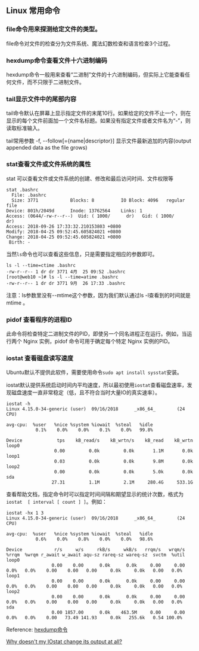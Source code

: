 ## Linux 常用命令

### file命令用来探测给定文件的类型。

file命令对文件的检查分为文件系统、魔法幻数检查和语言检查3个过程。

### hexdump命令查看文件十六进制编码

hexdump命令一般用来查看“二进制”文件的十六进制编码，但实际上它能查看任何文件，而不只限于二进制文件。

### tail显示文件中的尾部内容

tail命令默认在屏幕上显示指定文件的末尾10行。如果给定的文件不止一个，则在显示的每个文件前面加一个文件名标题。如果没有指定文件或者文件名为“-”，则读取标准输入。

tail常用参数 -f, --follow[={name|descriptor}] 显示文件最新追加的内容(output appended data as the file grows)

### stat查看文件或文件系统的属性

stat 可以查看文件或文件系统的创建、修改和最后访问时间、文件权限等

```
stat .bashrc
  File: .bashrc
  Size: 3771            Blocks: 8          IO Block: 4096   regular file
Device: 801h/2049d      Inode: 13762564    Links: 1
Access: (0644/-rw-r--r--)  Uid: ( 1000/      dr)   Gid: ( 1000/      dr)
Access: 2018-09-26 17:33:32.210153803 +0800
Modify: 2018-04-25 09:52:45.605824021 +0800
Change: 2018-04-25 09:52:45.605824021 +0800
 Birth: -
```

当然`ls`命令也可以查看这些信息，只是需要指定相应的参数即可。

```
ls -l --time=ctime .bashrc
-rw-r--r-- 1 dr dr 3771 4月  25 09:52 .bashrc
[root@web10 ~]# ls -l --time=atime .bashrc
-rw-r--r-- 1 dr dr 3771 9月  26 17:33 .bashrc
```

注意：ls参数里没有--mtime这个参数，因为我们默认通过ls -l查看到的时间就是mtime 。

### pidof 查看程序的进程ID

此命令将检查特定二进制文件的PID，即使另一个同名进程正在运行。例如，当运行两个 Nginx 实例，pidof 命令可用于确定每个特定 Nginx 实例的PID。

### iostat 查看磁盘读写速度

Ubuntu默认不提供此软件，需要使用命令`sudo apt install sysstat`安装。

iostat默认提供系统启动时间内平均速度，所以最初使用`iostat`查看磁盘速率，发现磁盘速度一直非常稳定（低，且不符合当时大量IO的真实速率）。

```
iostat -h
Linux 4.15.0-34-generic (user)  09/16/2018      _x86_64_        (24 CPU)

avg-cpu:  %user   %nice %system %iowait  %steal   %idle
           0.1%    0.0%    0.0%    0.1%    0.0%   99.8%

Device             tps    kB_read/s    kB_wrtn/s    kB_read    kB_wrtn
loop0
                  0.00         0.0k         0.0k       1.1M       0.0k
loop1
                  0.03         0.0k         0.0k       9.8M       0.0k
loop2
                  0.00         0.0k         0.0k       5.0k       0.0k
sda
                 27.31         1.1M         2.1M     280.4G     533.1G
```

查看帮助文档，指定命令时可以指定时间间隔和期望显示的统计次数，格式为 `iostat  [ interval [ count ] ]`。例如：

```
iostat -hx 1 3 
Linux 4.15.0-34-generic (user)  09/16/2018      _x86_64_        (24 CPU)

avg-cpu:  %user   %nice %system %iowait  %steal   %idle
           0.6%    0.0%    0.8%    0.0%    0.0%   98.6%

Device            r/s     w/s     rkB/s     wkB/s   rrqm/s   wrqm/s  %rrqm  %wrqm r_await w_await aqu-sz rareq-sz wareq-sz  svctm  %util
loop0
                 0.00    0.00      0.0k      0.0k     0.00     0.00   0.0%   0.0%    0.00    0.00   0.00     0.0k     0.0k   0.00   0.0%
loop1
                 0.00    0.00      0.0k      0.0k     0.00     0.00   0.0%   0.0%    0.00    0.00   0.00     0.0k     0.0k   0.00   0.0%
loop2
                 0.00    0.00      0.0k      0.0k     0.00     0.00   0.0%   0.0%    0.00    0.00   0.00     0.0k     0.0k   0.00   0.0%
sda
                 0.00 1857.00      0.0k    463.5M     0.00     0.00   0.0%   0.0%    0.00   73.49 141.93     0.0k   255.6k   0.54 100.0%
```

Reference: [hexdump命令](http://man.linuxde.net/hexdump)

[Why doesn't my IOstat change its output at all?](https://unix.stackexchange.com/questions/191033/why-doesnt-my-iostat-change-its-output-at-all)
